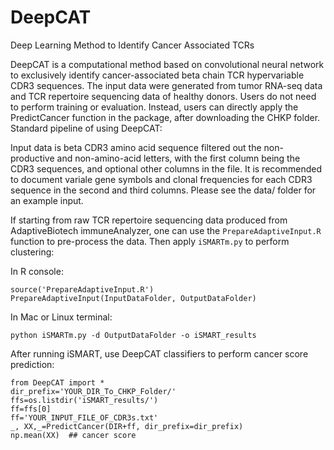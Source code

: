 # DeepCAT
Deep Learning Method to Identify Cancer Associated TCRs

DeepCAT is a computational method based on convolutional neural network to exclusively identify cancer-associated beta chain TCR hypervariable CDR3 sequences. The input data were generated from tumor RNA-seq data and TCR repertoire sequencing data of healthy donors. Users do not need to perform training or evaluation. Instead, users can directly apply the PredictCancer function in the package, after downloading the CHKP folder. 
Standard pipeline of using DeepCAT:

Input data is beta CDR3 amino acid sequence filtered out the non-productive and non-amino-acid letters, with the first column being the CDR3 sequences, and optional other columns in the file. It is recommended to document variale gene symbols and clonal frequencies for each CDR3 sequence in the second and third columns. Please see the data/ folder for an example input.

If starting from raw TCR repertoire sequencing data produced from AdaptiveBiotech immuneAnalyzer, one can use the `PrepareAdaptiveInput.R` function to pre-process the data. Then apply `iSMARTm.py` to perform clustering:

In R console:
```
source('PrepareAdaptiveInput.R')
PrepareAdaptiveInput(InputDataFolder, OutputDataFolder)
```
In Mac or Linux terminal:
```
python iSMARTm.py -d OutputDataFolder -o iSMART_results
```

After running iSMART, use DeepCAT classifiers to perform cancer score prediction:

```
from DeepCAT import *
dir_prefix='YOUR_DIR_To_CHKP_Folder/'
ffs=os.listdir('iSMART_results/')
ff=ffs[0]
ff='YOUR_INPUT_FILE_OF_CDR3s.txt'
_, XX,_=PredictCancer(DIR+ff, dir_prefix=dir_prefix)
np.mean(XX)  ## cancer score
```
